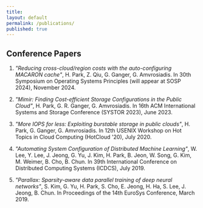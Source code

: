 ```yaml
---
title:
layout: default
permalink: /publications/
published: true
---
```


## Conference Papers

1. *"Reducing cross-cloud/region costs with the auto-configuring MACARON cache"*, H. Park, Z. Qiu, G. Ganger, G. Amvrosiadis. In 30th Symposium on Operating Systems Principles (will appear at SOSP 2024), November 2024.

2. *"Mimir: Finding Cost-efficient Storage Configurations in the Public Cloud"*, H. Park, G. R. Ganger, G. Amvrosiadis. In 16th ACM International Systems and Storage Conference (SYSTOR 2023), June 2023.

3. *"More IOPS for less: Exploiting burstable storage in public clouds"*, H. Park, G. Ganger, G. Amvrosiadis. In 12th USENIX Workshop on Hot Topics in Cloud Computing (HotCloud '20), July 2020.

4. *"Automating System Configuration of Distributed Machine Learning"*, W. Lee, Y. Lee, J. Jeong, G. Yu, J. Kim, H. Park, B. Jeon, W. Song, G. Kim, M. Weimer, B. Cho, B. Chun. In 39th International Conference on Distributed Computing Systems (ICDCS), July 2019.

5. *"Parallax: Sparsity-aware data parallel training of deep neural networks"*, S. Kim, G. Yu, H. Park, S. Cho, E. Jeong, H. Ha, S. Lee, J. Jeong, B. Chun. In Proceedings of the 14th EuroSys Conference, March 2019.